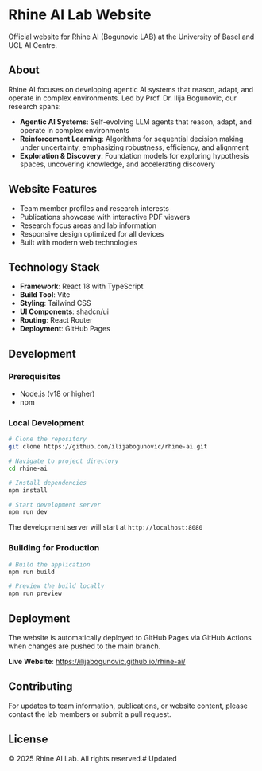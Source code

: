 # Rhine AI Lab Website

Official website for Rhine AI (Bogunovic LAB) at the University of Basel and UCL AI Centre.

## About

Rhine AI focuses on developing agentic AI systems that reason, adapt, and operate in complex environments. Led by Prof. Dr. Ilija Bogunovic, our research spans:

- **Agentic AI Systems**: Self-evolving LLM agents that reason, adapt, and operate in complex environments
- **Reinforcement Learning**: Algorithms for sequential decision making under uncertainty, emphasizing robustness, efficiency, and alignment  
- **Exploration & Discovery**: Foundation models for exploring hypothesis spaces, uncovering knowledge, and accelerating discovery

## Website Features

- Team member profiles and research interests
- Publications showcase with interactive PDF viewers
- Research focus areas and lab information
- Responsive design optimized for all devices
- Built with modern web technologies

## Technology Stack

- **Framework**: React 18 with TypeScript
- **Build Tool**: Vite
- **Styling**: Tailwind CSS
- **UI Components**: shadcn/ui
- **Routing**: React Router
- **Deployment**: GitHub Pages

## Development

### Prerequisites

- Node.js (v18 or higher)
- npm

### Local Development

```bash
# Clone the repository
git clone https://github.com/ilijabogunovic/rhine-ai.git

# Navigate to project directory
cd rhine-ai

# Install dependencies
npm install

# Start development server
npm run dev
```

The development server will start at `http://localhost:8080`

### Building for Production

```bash
# Build the application
npm run build

# Preview the build locally
npm run preview
```

## Deployment

The website is automatically deployed to GitHub Pages via GitHub Actions when changes are pushed to the main branch.

**Live Website**: https://ilijabogunovic.github.io/rhine-ai/

## Contributing

For updates to team information, publications, or website content, please contact the lab members or submit a pull request.

## License

© 2025 Rhine AI Lab. All rights reserved.# Updated
